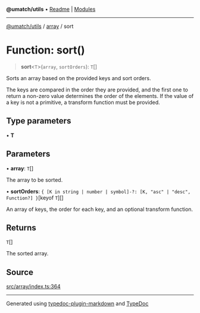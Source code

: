 **@umatch/utils** • [Readme](../../index.md) \| [Modules](../../modules.md)

***

[@umatch/utils](../../modules.md) / [array](../index.md) / sort

# Function: sort()

> **sort**\<`T`\>(`array`, `sortOrders`): `T`[]

Sorts an array based on the provided keys and sort orders.

The keys are compared in the order they are provided, and the first
one to return a non-zero value determines the order of the
elements. If the value of a key is not a primitive, a transform
function must be provided.

## Type parameters

• **T**

## Parameters

• **array**: `T`[]

The array to be sorted.

• **sortOrders**: `{ [K in string | number | symbol]-?: [K, "asc" | "desc", Function?] }`\[keyof `T`\][]

An array of keys, the order for each key, and an
optional transform function.

## Returns

`T`[]

The sorted array.

## Source

[src/array/index.ts:364](https://github.com/umatch-oficial/utils/blob/6b2757d/src/array/index.ts#L364)

***

Generated using [typedoc-plugin-markdown](https://www.npmjs.com/package/typedoc-plugin-markdown) and [TypeDoc](https://typedoc.org/)
